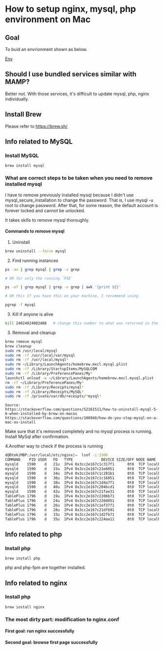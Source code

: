 # How to setup nginx, mysql, php environment on Mac
## Goal
To buid an envrionment shown as below.

[Env](./final.png)
## Should I use bundled services similar with MAMP?
Better not. With those services, it's difficult to update mysql, php, nginx individually.
## Install Brew
Please refer to https://brew.sh/
## Info related to MySQL
### Install MySQL
```console
brew install mysql
```
### What are correct steps to be taken when you need to remove installed mysql
I have to remove previously installed mysql because I didn't use mysql_secure_installation to change the password. That is, I use mysql -u root to change password. After that, for some reason, the default account is forever locked and cannot be unlocked.

It takes skills to remove mysql thoroughly. 

#### Commands to remove mysql
1. Uninstall
```sh
brew uninstall --force mysql
```
2. Find running instances
```sh
ps -ax | grep mysql | grep -v grep

# OR for only the running `PID`

ps -ef | grep mysql | grep -v grep | awk '{print $2}'

# OR this If you have this on your machine, I recommend using 

pgrep -f mysql
```
3. Kill if anyone is alive
```sh
kill 24024824082408   # change this number to what was returned in the grep 
```

3. Removal and cleanup
```sh
brew remove mysql
brew cleanup
sudo rm /usr/local/mysql
sudo rm -rf /usr/local/var/mysql
sudo rm -rf /usr/local/mysql*
sudo rm ~/Library/LaunchAgents/homebrew.mxcl.mysql.plist
sudo rm -rf /Library/StartupItems/MySQLCOM
sudo rm -rf /Library/PreferencePanes/My*
launchctl unload -w ~/Library/LaunchAgents/homebrew.mxcl.mysql.plist
rm -rf ~/Library/PreferencePanes/My*
sudo rm -rf /Library/Receipts/mysql*
sudo rm -rf /Library/Receipts/MySQL*
sudo rm -rf /private/var/db/receipts/*mysql*
```
```
Source: 
https://stackoverflow.com/questions/52161511/how-to-uninstall-mysql-5-6-when-installed-by-brew-on-macos
https://stackoverflow.com/questions/100948/how-do-you-stop-mysql-on-a-mac-os-install
```
Make sure that it's removed completely and no mysql process is running. Install MySql after confirmation.  
 
4.Another way to check if the process is running
```sh
d@DtekiMBP:/usr/local/etc/nginx|⇒  lsof -i:3306
COMMAND    PID USER   FD   TYPE             DEVICE SIZE/OFF NODE NAME
mysqld    1590    d   21u  IPv4 0x3cc2e167c1c317f1      0t0  TCP localhost:mysql (LISTEN)
mysqld    1590    d   33u  IPv4 0x3cc2e167c21e6051      0t0  TCP localhost:mysql->localhost:50184 (ESTABLISHED)
mysqld    1590    d   34u  IPv4 0x3cc2e167c1c281b1      0t0  TCP localhost:mysql->localhost:50187 (ESTABLISHED)
mysqld    1590    d   36u  IPv4 0x3cc2e167c1c16051      0t0  TCP localhost:mysql->localhost:50188 (ESTABLISHED)
mysqld    1590    d   38u  IPv4 0x3cc2e167c1d4a7f1      0t0  TCP localhost:mysql->localhost:50189 (ESTABLISHED)
mysqld    1590    d   40u  IPv4 0x3cc2e167c204bcd1      0t0  TCP localhost:mysql->localhost:50193 (ESTABLISHED)
mysqld    1590    d   42u  IPv4 0x3cc2e167c21fae31      0t0  TCP localhost:mysql->localhost:50731 (ESTABLISHED)
TablePlus 1796    d   19u  IPv4 0x3cc2e167c2206b71      0t0  TCP localhost:50184->localhost:mysql (ESTABLISHED)
TablePlus 1796    d   24u  IPv4 0x3cc2e167c220d051      0t0  TCP localhost:50187->localhost:mysql (ESTABLISHED)
TablePlus 1796    d   26u  IPv4 0x3cc2e167c1ef37f1      0t0  TCP localhost:50188->localhost:mysql (ESTABLISHED)
TablePlus 1796    d   28u  IPv4 0x3cc2e167c21df691      0t0  TCP localhost:50189->localhost:mysql (ESTABLISHED)
TablePlus 1796    d   33u  IPv4 0x3cc2e167c1d2fb71      0t0  TCP localhost:50731->localhost:mysql (ESTABLISHED)
TablePlus 1796    d   35u  IPv4 0x3cc2e167c224aa11      0t0  TCP localhost:50193->localhost:mysql (ESTABLISHED)
```
## Info related to php
### Install php
```console
brew install php
```
php and php-fpm are together installed.

## Info related to nginx
### Install php
```console
brew install nginx
```
### The most dirty part: modification to nginx.conf
#### First goal: run nginx successfully
#### Second goal: browse first page successfully


